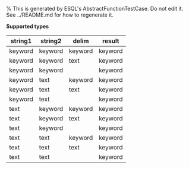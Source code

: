 % This is generated by ESQL's AbstractFunctionTestCase. Do not edit it. See ../README.md for how to regenerate it.

**Supported types**

| string1 | string2 | delim | result |
| --- | --- | --- | --- |
| keyword | keyword | keyword | keyword |
| keyword | keyword | text | keyword |
| keyword | keyword | | keyword |
| keyword | text | keyword | keyword |
| keyword | text | text | keyword |
| keyword | text | | keyword |
| text | keyword | keyword | keyword |
| text | keyword | text | keyword |
| text | keyword | | keyword |
| text | text | keyword | keyword |
| text | text | text | keyword |
| text | text | | keyword |


